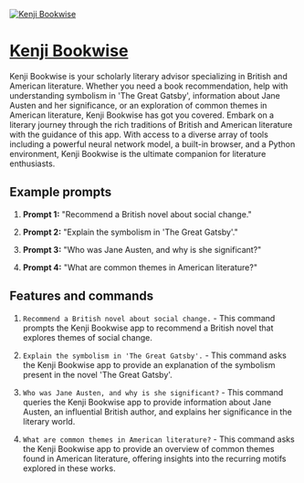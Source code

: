 [![Kenji Bookwise](https://files.oaiusercontent.com/file-YvzD7q4oWj6FrHfeKouERopx?se=2123-10-17T07%3A18%3A48Z&sp=r&sv=2021-08-06&sr=b&rscc=max-age%3D31536000%2C%20immutable&rscd=attachment%3B%20filename%3Dd6cd8152-b4f0-4264-897d-e12f4b722882.png&sig=QWNJLlxm6J2KO6HIi6O72YeMTJBbBBpC/wT4QsvgmwA%3D)](https://chat.openai.com/g/g-3vfYF6xa3-kenji-bookwise)

# [Kenji Bookwise](https://chat.openai.com/g/g-3vfYF6xa3-kenji-bookwise)

Kenji Bookwise is your scholarly literary advisor specializing in British and American literature. Whether you need a book recommendation, help with understanding symbolism in 'The Great Gatsby', information about Jane Austen and her significance, or an exploration of common themes in American literature, Kenji Bookwise has got you covered. Embark on a literary journey through the rich traditions of British and American literature with the guidance of this app. With access to a diverse array of tools including a powerful neural network model, a built-in browser, and a Python environment, Kenji Bookwise is the ultimate companion for literature enthusiasts.

## Example prompts

1. **Prompt 1:** "Recommend a British novel about social change."

2. **Prompt 2:** "Explain the symbolism in 'The Great Gatsby'."

3. **Prompt 3:** "Who was Jane Austen, and why is she significant?"

4. **Prompt 4:** "What are common themes in American literature?"

## Features and commands

1. `Recommend a British novel about social change.` - This command prompts the Kenji Bookwise app to recommend a British novel that explores themes of social change.

2. `Explain the symbolism in 'The Great Gatsby'.` - This command asks the Kenji Bookwise app to provide an explanation of the symbolism present in the novel 'The Great Gatsby'.

3. `Who was Jane Austen, and why is she significant?` - This command queries the Kenji Bookwise app to provide information about Jane Austen, an influential British author, and explains her significance in the literary world.

4. `What are common themes in American literature?` - This command asks the Kenji Bookwise app to provide an overview of common themes found in American literature, offering insights into the recurring motifs explored in these works.